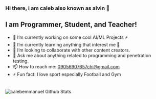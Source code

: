 ### Hi there, i am caleb also known as alvin 👋

## I am Programmer, Student, and Teacher!
- 🔭 I’m currently working on some cool AI/ML Projects ⚡
- 🌱 I’m currently learning anything that interest me 🤔
- 👯 I’m looking to collaborate with other content creators.
- 💬 Ask me about anything related to programming and penetration testing.
- 📫 How to reach me: 09056907657chi@gmail.com
- ⚡ Fun fact: I love sport especially Football and Gym
 <br/>
<img align="left" alt="calebemmanuel Github Stats" src="https://github-readme-stats.vercel.app/api?username=calebemmanuel&show_icons=true&theme=cobalt" />
